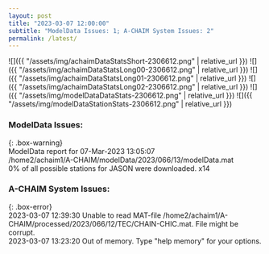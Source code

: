 ```yaml
---
layout: post
title: "2023-03-07 12:00:00"
subtitle: "ModelData Issues: 1; A-CHAIM System Issues: 2"
permalink: /latest/
---
```


![]({{ "/assets/img/achaimDataStatsShort-2306612.png" | relative_url }})
![]({{ "/assets/img/achaimDataStatsLong00-2306612.png" | relative_url }})
![]({{ "/assets/img/achaimDataStatsLong01-2306612.png" | relative_url }})
![]({{ "/assets/img/achaimDataStatsLong02-2306612.png" | relative_url }})
![]({{ "/assets/img/modelDataDataStats-2306612.png" | relative_url }})
![]({{ "/assets/img/modelDataStationStats-2306612.png" | relative_url }})

### ModelData Issues:  
  
{: .box-warning}  
 ModelData report for 07-Mar-2023 13:05:07   
 /home2/achaim1/A-CHAIM/modelData/2023/066/13/modelData.mat   
 0% of all possible stations for JASON were downloaded. x14   
  
### A-CHAIM System Issues:  
  
{: .box-error}  
2023-03-07 12:39:30 Unable to read MAT-file /home2/achaim1/A-CHAIM/processed/2023/066/12/TEC/CHAIN-CHIC.mat. File might be corrupt.  
2023-03-07 13:23:20 Out of memory. Type "help memory" for your options.  
